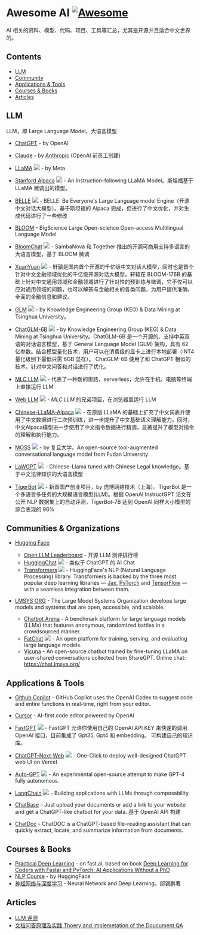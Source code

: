 <!--lint disable double-link-->
# Awesome AI [![Awesome](https://awesome.re/badge.svg)](https://awesome.re)

AI 相关的资料、模型、代码、项目、工具等汇总，尤其是开源并且适合中文世界的。

## Contents

- [LLM](#llm)
- [Community](#communities--organizations)
- [Applications & Tools](#applications--tools)
- [Courses & Books](#courses--books)
- [Articles](#articles)

## LLM

LLM，即 Large Language Model，大语言模型

- [ChatGPT](https://chat.openai.com/) - by OpenAI

- [Claude](https://www.anthropic.com/product) - by [Anthropic](https://www.anthropic.com/) (OpenAI 前员工创建)

- [LLaMA](https://github.com/facebookresearch/llama) ![](https://shields.io/github/stars/facebookresearch/llama?style=social) - by Meta

- [Stanford Alpaca](https://github.com/tatsu-lab/stanford_alpaca) ![](https://shields.io/github/stars/tatsu-lab/stanford_alpaca?style=social) - An Instruction-following LLaMA Model。斯坦福基于 LLaMA 微调出的模型。

- [BELLE](https://github.com/LianjiaTech/BELLE) ![](https://shields.io/github/stars/LianjiaTech/BELLE?style=social) - BELLE: Be Everyone's Large Language model Engine（开源中文对话大模型）。基于斯坦福的 Alpaca 完成，但进行了中文优化，并对生成代码进行了一些修改

- [BLOOM](https://huggingface.co/bigscience/bloom) - BigScience Large Open-science Open-access Multilingual Language Model

- [BloomChat](https://github.com/sambanova/bloomchat) ![](https://shields.io/github/stars/sambanova/bloomchat?style=social) - SambaNova 和 Together 推出的开源可商用支持多语言的大语言模型，基于 BLOOM 微调

- [XuanYuan](https://github.com/Duxiaoman-DI/XuanYuan) ![](https://shields.io/github/stars/Duxiaoman-DI/XuanYuan?style=social) - 轩辕是国内首个开源的千亿级中文对话大模型，同时也是首个针对中文金融领域优化的千亿级开源对话大模型。轩辕在 BLOOM-176B 的基础上针对中文通用领域和金融领域进行了针对性的预训练与微调，它不仅可以应对通用领域的问题，也可以解答与金融相关的各类问题，为用户提供准确、全面的金融信息和建议。

- [GLM](https://github.com/THUDM/GLM) ![](https://shields.io/github/stars/THUDM/GLM?style=social) - by Knowledge Engineering Group (KEG) & Data Mining at Tsinghua University。

- [ChatGLM-6B](https://github.com/THUDM/ChatGLM-6B) ![](https://shields.io/github/stars/THUDM/ChatGLM-6B?style=social) - by Knowledge Engineering Group (KEG) & Data Mining at Tsinghua University。ChatGLM-6B 是一个开源的、支持中英双语的对话语言模型，基于 General Language Model (GLM) 架构，具有 62 亿参数。结合模型量化技术，用户可以在消费级的显卡上进行本地部署（INT4 量化级别下最低只需 6GB 显存）。 ChatGLM-6B 使用了和 ChatGPT 相似的技术，针对中文问答和对话进行了优化。

- [MLC LLM](https://github.com/mlc-ai/mlc-llm) ![](https://shields.io/github/stars/mlc-ai/mlc-llm?style=social) - 代表了一种新的思路，serverless，允许在手机、电脑等终端上直接运行 LLM
- [Web LLM](https://github.com/mlc-ai/web-llm) ![](https://shields.io/github/stars/mlc-ai/web-llm?style=social) - *MLC LLM* 的兄弟项目，在浏览器里运行 LLM

- [Chinese-LLaMA-Alpaca](https://github.com/ymcui/Chinese-LLaMA-Alpaca) ![](https://shields.io/github/stars/ymcui/Chinese-LLaMA-Alpaca?style=social) - 在原版 LLaMA 的基础上扩充了中文词表并使用了中文数据进行二次预训练，进一步提升了中文基础语义理解能力。同时，中文Alpaca模型进一步使用了中文指令数据进行精调，显著提升了模型对指令的理解和执行能力。

- [MOSS](https://github.com/OpenLMLab/MOSS) ![](https://shields.io/github/stars/OpenLMLab/MOSS?style=social) - by 复旦大学。An open-source tool-augmented conversational language model from Fudan University

- [LaWGPT](https://github.com/pengxiao-song/LaWGPT) ![](https://shields.io/github/stars/pengxiao-song/LaWGPT?style=social) - Chinese-Llama tuned with Chinese Legal knowledge。基于中文法律知识的大语言模型

- [TigerBot](https://github.com/TigerResearch/TigerBot) ![](https://shields.io/github/stars/TigerResearch/TigerBot?style=social) - 新晋国产创业项目，by 虎博网络技术（上海）。TigerBot 是一个多语言多任务的大规模语言模型(LLM)。根据 OpenAI InstructGPT 论文在公开 NLP 数据集上的自动评测，TigerBot-7B 达到 OpenAI 同样大小模型的综合表现的 96%

## Communities & Organizations

- [Hugging Face](https://huggingface.co/)
  - [Open LLM Leaderboard](https://huggingface.co/spaces/HuggingFaceH4/open_llm_leaderboard) - 开源 LLM 测评排行榜
  - [HuggingChat](https://huggingface.co/chat) ![](https://shields.io/github/stars/huggingface/chat-ui?style=social) - 类似于 ChatGPT 的 AI Chat
  - [Transformers](https://github.com/huggingface/transformers) ![](https://shields.io/github/stars/huggingface/transformers?style=social) - HuggingFace's NLP (Natural Language Processing) library. Transformers is backed by the three most popular deep learning libraries — [Jax](https://jax.readthedocs.io/en/latest/), [PyTorch](https://pytorch.org/) and [TensorFlow](https://www.tensorflow.org/) — with a seamless integration between them.

- [LMSYS ORG](https://lmsys.org/) - The Large Model Systems Organization develops large models and systems that are open, accessible, and scalable.
  - [Chatbot Arena](https://lmsys.org/blog/2023-05-03-arena/) - A benchmark platform for large language models (LLMs) that features anonymous, randomized battles in a crowdsourced manner.
  - [FatChat](https://github.com/lm-sys/FastChat) ![](https://shields.io/github/stars/lm-sys/FastChat?style=social) - An open platform for training, serving, and evaluating large language models.
  - [Vicuna](https://lmsys.org/blog/2023-03-30-vicuna/) - An open-source chatbot trained by fine-tuning LLaMA on user-shared conversations collected from ShareGPT. Online chat: https://chat.lmsys.org/

## Applications & Tools

- [Github Copilot](https://github.com/features/copilot) - GitHub Copilot uses the OpenAI Codex to suggest code and entire functions in real-time, right from your editor.

- [Cursor](https://www.cursor.so) - AI-first code editor powered by OpenAI

- [FastGPT](https://github.com/c121914yu/FastGPT) ![](https://shields.io/github/stars/c121914yu/FastGPT?style=social) - FastGPT 允许你使用自己的 OpenAI API KEY 来快速的调用 OpenAI 接口，目前集成了 Gpt35, Gpt4 和 embedding。 可构建自己的知识库。

- [ChatGPT-Next-Web](https://github.com/Yidadaa/ChatGPT-Next-Web) ![](https://shields.io/github/stars/Yidadaa/ChatGPT-Next-Web?style=social) - One-Click to deploy well-designed ChatGPT web UI on Vercel

- [Auto-GPT](https://github.com/Significant-Gravitas/Auto-GPT) ![](https://shields.io/github/stars/Significant-Gravitas/Auto-GPT?style=social) - An experimental open-source attempt to make GPT-4 fully autonomous.

- [LangChain](https://github.com/hwchase17/langchain) ![](https://shields.io/github/stars/hwchase17/langchain?style=social) - Building applications with LLMs through composability 

- [ChatBase](https://www.chatbase.co/) - Just upload your documents or add a link to your website and get a ChatGPT-like chatbot for your data. 基于 OpenAI API 构建

- [ChatDoc](https://chatdoc.com/) - ChatDOC is a ChatGPT-based file-reading assistant that can quickly extract, locate, and summarize information from documents.

## Courses & Books

- [Practical Deep Learning](https://course.fast.ai/) - on fast.ai, based on book [Deep Learning for Coders with Fastai and PyTorch: AI Applications Without a PhD ](https://course.fast.ai/Resources/book.html)
- [NLP Course](https://huggingface.co/learn/nlp-course) - by HuggingFace
- [神经网络与深度学习](https://nndl.github.io/nndl-book.pdf) - Neural Network and Deep Learning，邱锡鹏著



## Articles

- [LLM 评测](https://wqw547243068.github.io/llm_eva)
- [文档问答原理及实践 Thoery and Implemetation of the Doucument QA](https://wqw547243068.github.io/doc-chat)